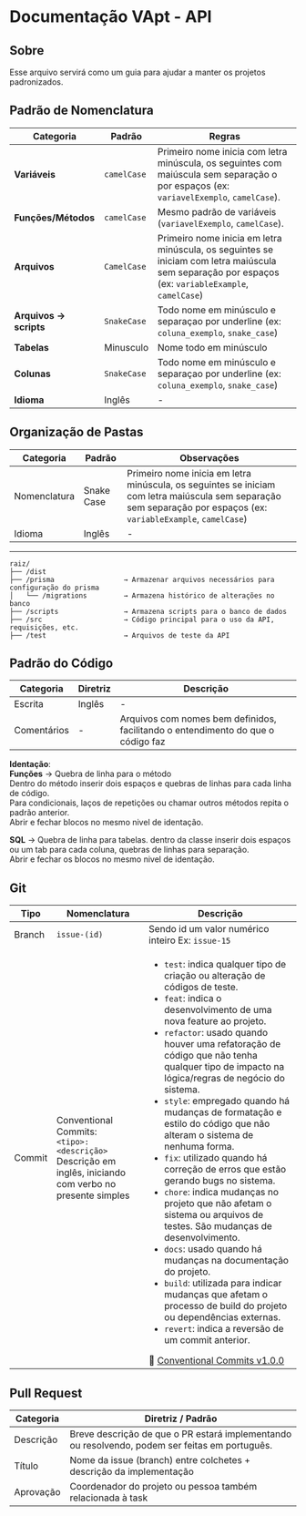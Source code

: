 # **Documentação VApt - API**

## **Sobre**
Esse arquivo servirá como um guia para ajudar a manter os projetos padronizados.

## **Padrão de Nomenclatura**

| Categoria | Padrão |  Regras  |
|-----------|--------|--------- |
| **Variáveis** | `camelCase` | Primeiro nome inicia com letra minúscula, os seguintes com maiúscula sem separação o por espaços (ex: `variavelExemplo`, `camelCase`). |
| **Funções/Métodos** | `camelCase` | Mesmo padrão de variáveis (`variavelExemplo`, `camelCase`). |
| **Arquivos** | `CamelCase` | Primeiro nome inicia em letra minúscula, os seguintes se iniciam com letra maiúscula sem separação por espaços (ex: `variableExample`, `camelCase`) |
| **Arquivos -> scripts** | `SnakeCase` | Todo nome em minúsculo e separaçao por underline (ex: `coluna_exemplo`, `snake_case`) |
| **Tabelas** | Minusculo | Nome todo em minúsculo |
| **Colunas**  | `SnakeCase` | Todo nome em minúsculo e separaçao por underline (ex: `coluna_exemplo`, `snake_case`) |
| **Idioma** | Inglês | -  |SS

## **Organização de Pastas**


| Categoria    | Padrão     | Observações |
|--------------|------------|-------------|
| Nomenclatura | Snake Case | Primeiro nome inicia em letra minúscula, os seguintes se iniciam com letra maiúscula sem separação sem separação por espaços (ex: `variableExample`, `camelCase`) |
| Idioma | Inglês | - |
---
```plaintext
raiz/
├── /dist                    
├── /prisma                 → Armazenar arquivos necessários para configuração do prisma
│   └── /migrations         → Armazena histórico de alterações no banco
├── /scripts                → Armazena scripts para o banco de dados
├── /src                    → Código principal para o uso da API, requisições, etc.
├── /test                   → Arquivos de teste da API
```

## **Padrão do Código**

|  Categoria | Diretriz  | Descrição |   
|------------|-----------|-----------|
| Escrita      | Inglês  | -         | 
| Comentários  | -       | Arquivos com nomes bem definidos, facilitando o entendimento do que o código faz | 

**Identação**:<br>
**Funções** -> Quebra de linha para o método<br>
Dentro do método inserir dois espaços e quebras de linhas para cada linha de código.<br>
Para condicionais, laços de repetições ou chamar outros métodos repita o padrão anterior.<br>
Abrir e fechar blocos no mesmo nivel de identação.

**SQL** -> Quebra de linha para tabelas.
dentro da classe inserir dois espaços ou um tab para cada coluna, quebras de linhas para separação.<br>
Abrir e fechar os blocos no mesmo nivel de identação.

## **Git**

| Tipo  | Nomenclatura  | Descrição  |
|-------|---------------|------------|
| Branch  | `issue-(id)` | Sendo id um valor numérico inteiro Ex: `issue-15`|
| Commit  | Conventional Commits:<br>`<tipo>: <descrição>`<br>Descrição em inglês, iniciando com verbo no presente simples  |  <ul><li>`test`: indica qualquer tipo de criação ou alteração de códigos de teste.</li><li>`feat`: indica o desenvolvimento de uma nova feature ao projeto.</li><li>`refactor`: usado quando houver uma refatoração de código que não tenha qualquer tipo de impacto na lógica/regras de negócio do sistema.</li><li>`style`: empregado quando há mudanças de formatação e estilo do código que não alteram o sistema de nenhuma forma.</li><li>`fix`: utilizado quando há correção de erros que estão gerando bugs no sistema.</li><li>`chore`: indica mudanças no projeto que não afetam o sistema ou arquivos de testes. São mudanças de desenvolvimento.</li><li>`docs`: usado quando há mudanças na documentação do projeto.</li><li>`build`: utilizada para indicar mudanças que afetam o processo de build do projeto ou dependências externas.</li><li>`revert`: indica a reversão de um commit anterior.</li></ul> 🔗 [Conventional Commits v1.0.0](https://www.conventionalcommits.org/en/v1.0.0/)

## **Pull Request**

|  Categoria  | Diretriz / Padrão  | 
|-------------|--------------------|
| Descrição   |  Breve descrição de que o PR estará implementando ou resolvendo, podem ser feitas em português. |
| Título      | Nome da issue (branch) entre colchetes + descrição da implementação |
| Aprovação | Coordenador do projeto ou pessoa também relacionada à task |